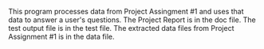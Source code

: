 This program processes data from Project Assingment #1 and uses that data to answer a user's questions.
The Project Report is in the doc file.
The test output file is in the test file.
The extracted data files from Project Assignment #1 is in the data file.
